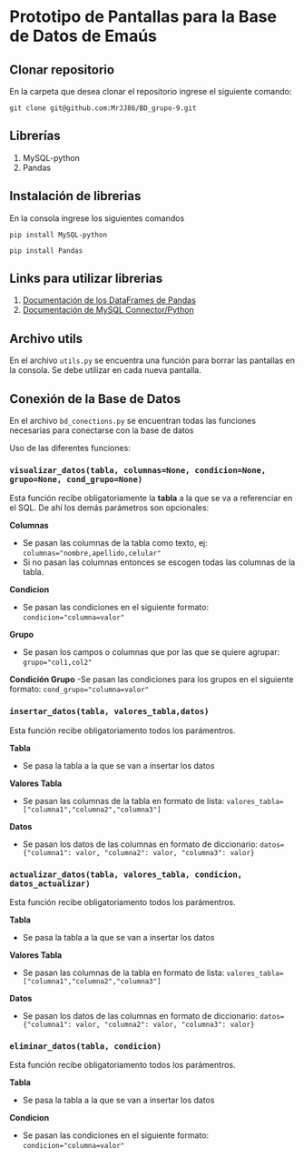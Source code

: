# Prototipo de Pantallas para la Base de Datos de Emaús

## Clonar repositorio
En la carpeta que desea clonar el repositorio ingrese el siguiente comando:
```
git clone git@github.com:MrJJ86/BD_grupo-9.git
```

## Librerías
1. MySQL-python
2. Pandas

## Instalación de librerias
En la consola ingrese los siguientes comandos
```
pip install MySQL-python
```
```
pip install Pandas
```
## Links para utilizar librerias
1. [Documentación de los DataFrames de Pandas](https://pandas.pydata.org/docs/reference/api/pandas.DataFrame.html)
2. [Documentación de MySQL Connector/Python](https://dev.mysql.com/doc/connector-python/en/connector-python-examples.html)

## Archivo utils
En el archivo `utils.py` se encuentra una función para borrar las pantallas en la consola. Se debe utilizar en cada nueva pantalla.

## Conexión de la Base de Datos
En el archivo `bd_conections.py` se encuentran todas las funciones necesarias para conectarse con la base de datos

Uso de las diferentes funciones:

### `visualizar_datos(tabla, columnas=None, condicion=None, grupo=None, cond_grupo=None)`
Esta función recibe obligatoriamente la **tabla** a la que se va a referenciar en el SQL.
De ahí los demás parámetros son opcionales:

**Columnas**
  - Se pasan las columnas de la tabla como texto, ej: `columnas="nombre,apellido,celular"`
  - Si no pasan las columnas entonces se escogen todas las columnas de la tabla.
    
**Condicion**
- Se pasan las condiciones en el siguiente formato: `condicion="columna=valor"`
  
**Grupo**
- Se pasan los campos o columnas que por las que se quiere agrupar: `grupo="col1,col2"`
  
**Condición Grupo**
-Se pasan las condiciones para los grupos en el siguiente formato: `cond_grupo="columna=valor"`

### `insertar_datos(tabla, valores_tabla,datos)`
Esta función recibe obligatoriamento todos los parámentros.

**Tabla**
- Se pasa la tabla a la que se van a insertar los datos
  
**Valores Tabla**
- Se pasan las columnas de la tabla en formato de lista: `valores_tabla=["columna1","columna2","columna3"]`
  
**Datos**
- Se pasan los datos de las columnas en formato de diccionario: `datos={"columna1": valor, "columna2": valor, "columna3": valor}`

### `actualizar_datos(tabla, valores_tabla, condicion, datos_actualizar)`
Esta función recibe obligatoriamento todos los parámentros.

**Tabla**
- Se pasa la tabla a la que se van a insertar los datos
  
**Valores Tabla**
- Se pasan las columnas de la tabla en formato de lista: `valores_tabla=["columna1","columna2","columna3"]`
  
**Datos**
- Se pasan los datos de las columnas en formato de diccionario: `datos={"columna1": valor, "columna2": valor, "columna3": valor}`

### `eliminar_datos(tabla, condicion)`
Esta función recibe obligatoriamento todos los parámentros.

**Tabla**
- Se pasa la tabla a la que se van a insertar los datos
  
**Condicion**
- Se pasan las condiciones en el siguiente formato: `condicion="columna=valor"`
